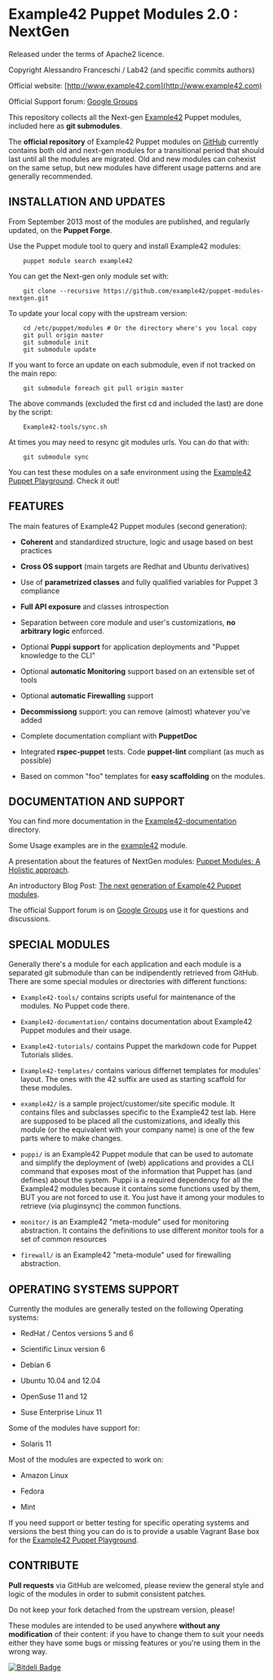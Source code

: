 # Example42 Puppet Modules 2.0 : NextGen

Released under the terms of Apache2 licence.

Copyright Alessandro Franceschi / Lab42 (and specific commits authors)

Official website: [http://www.example42.com](http://www.example42.com)

Official Support forum: [Google Groups](https://groups.google.com/forum/#!forum/example42-puppet-modules)


This repository collects all the Next-gen [Example42](http://www.example42.com) Puppet modules, included here as **git submodules**.

The **official repository** of Example42 Puppet modules on [GitHub](http://github.com/example42/puppet-modules) currently contains both old and next-gen modules for a transitional period that should last until all the modules are migrated.
Old and new modules can cohexist on the same setup, but new modules have different usage patterns and are generally recommended.

## INSTALLATION AND UPDATES

From September 2013 most of the modules are published, and regularly updated, on the **Puppet Forge**.

Use the Puppet module tool to query and install Example42 modules:

        puppet module search example42

You can get the Next-gen only module set with:

        git clone --recursive https://github.com/example42/puppet-modules-nextgen.git

To update your local copy with the upstream version:

        cd /etc/puppet/modules # Or the directory where's you local copy
        git pull origin master
        git submodule init
        git submodule update

If you want to force an update on each submodule, even if not tracked on the main repo:

        git submodule foreach git pull origin master

The above commands (excluded the first cd and included the last) are done by the script:

        Example42-tools/sync.sh

At times you may need to resync git modules urls. You can do that with:

        git submodule sync


You can test these modules on a safe environment using the [Example42 Puppet Playground](https://github.com/example42/puppet-playground). Check it out!

## FEATURES

The main features of Example42 Puppet modules (second generation):

* **Coherent** and standardized structure, logic and usage based on best practices

* **Cross OS support** (main targets are Redhat and Ubuntu derivatives)

* Use of **parametrized classes** and fully qualified variables for Puppet 3 compliance

* **Full API exposure** and classes introspection

* Separation between core module and user's customizations, **no arbitrary logic** enforced.

* Optional **Puppi support** for application deployments and "Puppet knowledge to the CLI"

* Optional **automatic Monitoring** support based on an extensible set of tools

* Optional **automatic Firewalling** support

* **Decommissiong** support: you can remove (almost) whatever you've added

* Complete documentation compliant with **PuppetDoc**

* Integrated **rspec-puppet** tests. Code **puppet-lint** compliant (as much as possible)

* Based on common "foo" templates for **easy scaffolding** on the modules.

## DOCUMENTATION AND SUPPORT

You can find more documentation in the [Example42-documentation](https://github.com/example42/Example42-documentation) directory.

Some Usage examples are in the [example42](https://github.com/example42/example42) module.

A presentation about the features of NextGen modules: [Puppet Modules: A Holistic approach](http://www.slideshare.net/Alvagante/puppet-modules-a-holistic-approach-geneva).

An introductory Blog Post: [The next generation of Example42 Puppet modules](http://example42.com/?q=NextGen).

The official Support forum is on [Google Groups](https://groups.google.com/forum/#!forum/example42-puppet-modules) use it for questions and discussions.


## SPECIAL MODULES 

Generally there's a module for each application and each module is a separated git submodule than can be indipendently retrieved from GitHub.
There are some special modules or directories with different functions:

* `Example42-tools/` contains scripts useful for maintenance of the modules. No Puppet code there.

* `Example42-documentation/` contains documentation about Example42 Puppet modules and their usage.

* `Example42-tutorials/` contains Puppet the markdown code for Puppet Tutorials slides.

* `Example42-templates/` contains various differnet templates for modules' layout. The ones with the 42 suffix are used as starting scaffold for these modules.

* `example42/` is a sample project/customer/site specific module. It contains files and subclasses specific to the Example42 test lab. Here are supposed to be placed all the customizations, and ideally this module (or the equivalent with your company name) is one of the few parts where to make changes. 

* `puppi/` is an Example42 Puppet module that can be used to automate and simplify the deployment of (web) applications and provides a CLI command that exposes most of the information that Puppet has (and defines) about the system. Puppi is a required dependency for all the Example42 modules because it contains some functions used by them, BUT you are not forced to use it. You just have it among your modules to retrieve (via pluginsync) the common functions.

* `monitor/` is an Example42 "meta-module" used for monitoring abstraction. It contains the definitions to use different monitor tools for a set of common resources

* `firewall/` is an Example42 "meta-module" used for firewalling abstraction.


## OPERATING SYSTEMS SUPPORT

Currently the modules are generally tested on the following Operating systems:

* RedHat / Centos versions 5 and 6

* Scientific Linux version 6

* Debian 6

* Ubuntu 10.04 and 12.04

* OpenSuse 11 and 12

* Suse Enterprise Linux 11


Some of the modules have support for:

* Solaris 11


Most of the modules are expected to work on:

* Amazon Linux

* Fedora

* Mint


If you need support or better testing for specific operating systems and versions the best thing you can do is to provide a usable Vagrant Base box for the [Example42 Puppet Playground](https://github.com/example42/puppet-playground). 

## CONTRIBUTE

**Pull requests** via GitHub are welcomed, please review the general style and logic of the modules in order to submit consistent patches.

Do not keep your fork detached from the upstream version, please!

These modules are intended to be used anywhere **without any modification** of their content: if you have to change them to suit your needs either they have some bugs or missing features or you're using them in the wrong way.


[![Bitdeli Badge](https://d2weczhvl823v0.cloudfront.net/example42/puppet-modules-nextgen/trend.png)](https://bitdeli.com/free "Bitdeli Badge")

